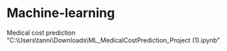# Machine-learning
Medical cost prediction 
"C:\Users\tanni\Downloads\ML_MedicalCostPrediction_Project (1).ipynb"
